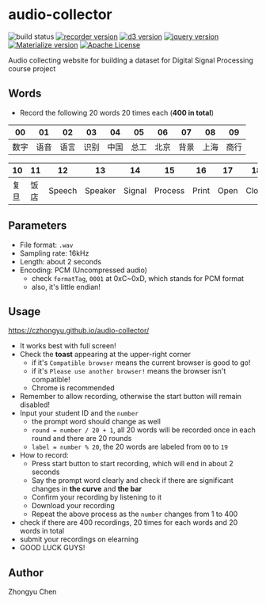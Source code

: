 # audio-collector

![build status](https://img.shields.io/badge/build-passing-green.svg)
[![recorder version](https://img.shields.io/badge/recorder-unknown-yellow.svg)](https://github.com/xiangyuecn/Recorder)
[![d3 version](https://img.shields.io/badge/d3-5.7.0-yellow.svg)](https://d3js.org)
[![jquery version](https://img.shields.io/badge/jquery-3.3.1-yellow.svg)](https://jquery.com/)
[![Materialize version](https://img.shields.io/badge/Materialize-1.0.0-yellow.svg)](https://materializecss.com/)
[![Apache License](https://img.shields.io/badge/license-Apache2.0-blue.svg)](http://www.apache.org/licenses/)

Audio collecting website for building a dataset for Digital Signal Processing course project

## Words

* Record the following 20 words 20 times each (__400 in total__)

|  00    |   01  |    02  |   03  |    04    |    05 |   06   |  07   |    08  |    09    |
| ------ | ------ | ------ | ------- | ------- |------ | ------ | ------ | ------- | ------- |
| 数字    | 语音   | 语言   | 识别     | 中国    | 总工    | 北京   | 背景   | 上海     | 商行    |

|  10    |   11  |    12  |   13  |    14    |    15 |   16   |  17   |    18  |    19    |
| ------ | ------ | ------ | ------- | ------- |------ | ------ | ------ | ------- | ------- |
| 复旦    | 饭店   | Speech | Speaker | Signal  |Process | Print | Open   | Close   | Project |

## Parameters

* File format: `.wav`
* Sampling rate: 16kHz
* Length: about 2 seconds
* Encoding: PCM (Uncompressed audio)
    + check `formatTag`, `0001` at 0xC~0xD, which stands for PCM format
    + also, it's little endian!

## Usage

https://czhongyu.github.io/audio-collector/

* It works best with full screen!
* Check the __toast__ appearing at the upper-right corner
    + if it's `Compatible browser` means the current browser is good to go!
    + if it's `Please use another browser!` means the browser isn't compatible!
    + Chrome is recommended
* Remember to allow recording, otherwise the start button will remain disabled!
* Input your student ID and the `number`
    + the prompt word should change as well
    + `round = number / 20 + 1`, all 20 words will be recorded once in each round and there are 20 rounds
    + `label = number % 20`, the 20 words are labeled from `00` to `19`
* How to record:
    + Press start button to start recording, which will end in about 2 seconds
    + Say the prompt word clearly and check if there are significant changes in __the curve__ and __the bar__
    + Confirm your recording by listening to it
    + Download your recording
    + Repeat the above process as the `number` changes from 1 to 400 
* check if there are 400 recordings, 20 times for each words and 20 words in total
* submit your recordings on elearning
* GOOD LUCK GUYS!

## Author

Zhongyu Chen
